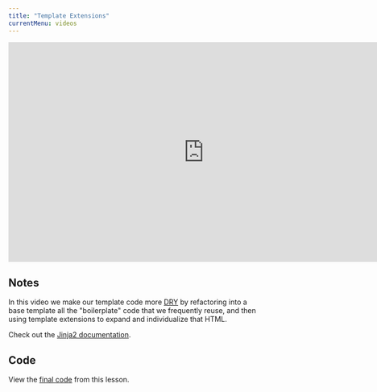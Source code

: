 ```yaml
---
title: "Template Extensions"
currentMenu: videos
---
```


<div class="youtube-wrapper"><iframe width="776" height="437" src="https://www.youtube-nocookie.com/embed/VS-1vD81Pdc?rel=0" frameborder="0" allowfullscreen></iframe></div>

## Notes

In this video we make our template code more [DRY](https://en.wikipedia.org/wiki/Don%27t_repeat_yourself) by refactoring into a base template all the "boilerplate" code that we frequently reuse, and then using template extensions to expand and individualize that HTML.

Check out the [Jinja2 documentation](http://jinja.pocoo.org/docs/2.9/).

## Code

View the [final code](https://github.com/LaunchCodeEducation/hello-flask/tree/3dff377cace28cff66f1f96f76570e9784e5adf7) from this lesson.
